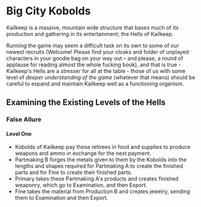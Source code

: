 # Big City Kobolds

Kailkeep is a massive, mountain wide structure that bases much of its production and gathering in its entertainment; the Hells of Kailkeep.

Running the game may seem a difficult task on its own to some of our newest recruits (Welcome! Please find your cloaks and folder of unplayed characters in your goodie bag on your way out – and please, a round of applause for reading almost the whole fucking book), and that is true - Kailkeep's Hells are a stresser for all at the table - those of us with some level of *deeper understanding of the game* (whatever that means) should be careful to expand and maintain Kailkeep well as a functioning organism. 

## Examining the Existing Levels of the Hells

### False Allure

#### Level One

* Kobolds of Kailkeep pay these retirees in food and supplies to produce weapons and ammo in exchange for the next payment.
* Partmaking B forges the metals given to them by the Kobolds into the lengths and shapes required for Partmaking A to create the finished parts and for Fine to create their finished parts.
* Primary takes these Partmaking A's products and creates finished weaponry, which go to Examination, and then Export.
* Fine takes the material from Production B and creates jewelry, sending them to Examination and then Export.
